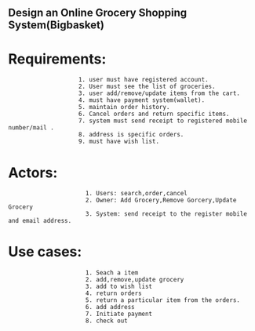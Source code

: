 
## Design an Online Grocery Shopping System(Bigbasket)

# Requirements: 
            
                        1. user must have registered account.
                        2. User must see the list of groceries.
                        3. user add/remove/update items from the cart. 
                        4. must have payment system(wallet). 
                        5. maintain order history.
                        6. Cancel orders and return specific items.
                        7. system must send receipt to registered mobile number/mail .
                        8. address is specific orders. 
                        9. must have wish list. 


# Actors: 
                          1. Users: search,order,cancel
                          2. Owner: Add Grocery,Remove Gorcery,Update Grocery
                          3. System: send receipt to the register mobile and email address. 
  
 # Use cases: 
                          1. Seach a item
                          2. add,remove,update grocery
                          3. add to wish list
                          4. return orders
                          5. return a particular item from the orders.
                          6. add address 
                          7. Initiate payment
                          8. check out 
              

 
 
 
 

